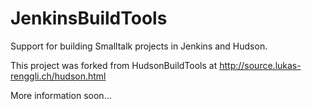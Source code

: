 JenkinsBuildTools
=================

Support for building Smalltalk projects in Jenkins and Hudson.

This project was forked from HudsonBuildTools at http://source.lukas-renggli.ch/hudson.html

More information soon...
